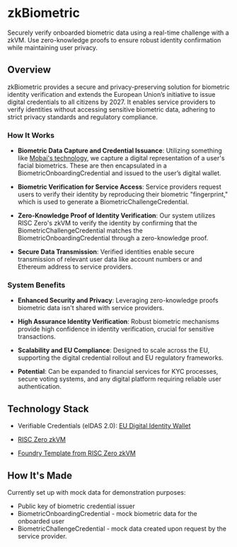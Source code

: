 # zkBiometric

Securely verify onboarded biometric data using a real-time challenge with a zkVM. Use zero-knowledge proofs to ensure robust identity confirmation while maintaining user privacy.

## Overview

zkBiometric provides a secure and privacy-preserving solution for biometric identity verification and extends the European Union’s initiative to issue digital credentials to all citizens by 2027. It enables service providers to verify identities without accessing sensitive biometric data, adhering to strict privacy standards and regulatory compliance.

### How It Works

- **Biometric Data Capture and Credential Issuance**: Utilizing something like [Mobai's technology](https://www.mobai.bio/), we capture a digital representation of a user's facial biometrics. These are then encapsulated in a BiometricOnboardingCredential and issued to the user’s digital wallet.
  
- **Biometric Verification for Service Access**: Service providers request users to verify their identity by reproducing their biometric "fingerprint," which is used to generate a BiometricChallengeCredential.
  
- **Zero-Knowledge Proof of Identity Verification**: Our system utilizes RISC Zero's zkVM to verify the identity by confirming that the BiometricChallengeCredential matches the BiometricOnboardingCredential through a zero-knowledge proof.

- **Secure Data Transmission**: Verified identities enable secure transmission of relevant user data like account numbers or and Ethereum address to service providers.

### System Benefits

- **Enhanced Security and Privacy**: Leveraging zero-knowledge proofs biometric data isn't shared with service providers.
  
- **High Assurance Identity Verification**: Robust biometric mechanisms provide high confidence in identity verification, crucial for sensitive transactions.
  
- **Scalability and EU Compliance**: Designed to scale across the EU, supporting the digital credential rollout and EU regulatory frameworks.

- **Potential**: Can be expanded to financial services for KYC processes, secure voting systems, and any digital platform requiring reliable user authentication.


## Technology Stack

- Verifiable Credentials (eIDAS 2.0): [EU Digital Identity Wallet](https://github.com/eu-digital-identity-wallet)
  
- [RISC Zero zkVM](https://www.risczero.com/)
  
- [Foundry Template from RISC Zero zkVM](https://github.com/risc0/risc0-foundry-template)

## How It's Made

Currently set up with mock data for demonstration purposes:
- Public key of biometric credential issuer
- BiometricOnboardingCredential - mock biometric data for the onboarded user
- BiometricChallengeCredential - mock data created upon request by the service provider.
